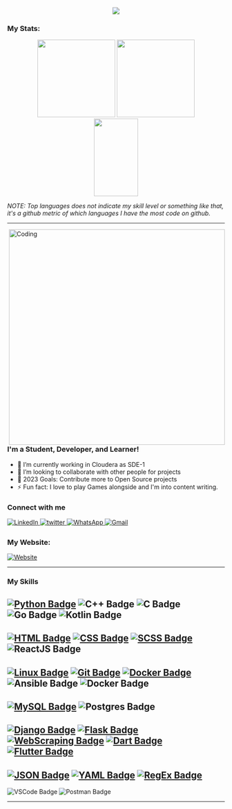 <h1 align="center">
  <img src="https://readme-typing-svg.herokuapp.com/?lines=Hello+viewer!;I'm+Priyansh;Have+a+great+day;&center=true&size=35">
</h1>

### My Stats:

<p align="center">
<img height="180em" src="https://github-readme-stats.vercel.app/api?username=priyansh17&show_icons=true&theme=github_dark&hide_border=true&date_format=M%20j%5B%2C%20Y%5D&&count_private=true&include_all_commits=true" />
	
<img height="180em" src="https://github-readme-stats.vercel.app/api/top-langs/?username=priyansh17&theme=github_dark&hide_border=true&date_format=M%20j%5B%2C%20Y%5D&hide=javascript,css&exclude_repo=KNN-Image-Classification&show_icons=true&hide_border=true&layout=compact&langs_count=8"/>

<img height="180em" src="https://github-readme-streak-stats.herokuapp.com/?user=priyansh17&theme=react&background=0d1117&hide_border=true&date_format=M%20j%5B%2C%20Y%5D&count_private=true" width="45%" />
</p>

*NOTE: Top languages does not indicate my skill level or something like that, it's a github metric of which languages I have the most code on github.*

---

<img align="right" width="500" src="https://thumbs.dreamstime.com/b/coding-wallpaper-ai-robot-algorithms-future-warfare-cyber-attack-concept-155190388.jpg" alt="Coding">

### I'm a Student, Developer, and Learner!

- 🌱 I’m currently working in Cloudera as SDE-1
- 👯 I’m looking to collaborate with other people for projects
- 🥅 2023 Goals: Contribute more to Open Source projects
- ⚡ Fun fact: I love to play Games alongside and I'm into content writing.

###  Connect with me 

<p align="left">
<a href="https://www.linkedin.com/in/priyansh-choudhary-33815161/" target="_blank">
<img alt="LinkedIn" src="https://img.shields.io/badge/linkedin%20-%230077B5.svg?&style=for-the-badge&logo=linkedin&logoColor=white"/>
</a>
<a href="https://twitter.com/Priyansh1706" target="_blank">
<img src=https://img.shields.io/badge/twitter-%2300acee.svg?&style=for-the-badge&logo=twitter&logoColor=white alt=twitter style="margin-bottom: 5px;" />
</a>
<a href="https://api.whatsapp.com/send?phone=8309864427">
<img alt="WhatsApp" src="https://img.shields.io/badge/WhatsApp-4FCE5D?style=for-the-badge&logo=WhatsApp&logoColor=white" />
</a>
<a href="mailto:im1706@gmail.com">
<img alt="Gmail" src="https://img.shields.io/badge/Gmail-D14836?style=for-the-badge&logo=gmail&logoColor=white" />
</a>
</p> 

###  My Website:
<a href="https://priyansh17.github.io/My-Portfolio/">
  <img alt="Website" src="https://img.shields.io/badge/Portfolio-000000%7D?style=for-the-badge&logo=biolink&logoColor=white" />
</a>

---

### My Skills 
	
[![Python Badge](https://img.shields.io/badge/-Python-3476AA?style=for-the-badge&logo=Python&logoColor=white)](https://www.python.org/)
![C++ Badge](https://img.shields.io/badge/C%2B%2B-00599C?style=for-the-badge&logo=c%2B%2B&logoColor=white)
![C Badge](https://img.shields.io/badge/C-00599C?style=for-the-badge&logo=c&logoColor=white)
![Go Badge](https://img.shields.io/badge/Go-00ADD8?style=for-the-badge&logo=go&logoColor=white)
![Kotlin Badge](https://img.shields.io/badge/Kotlin-0095D5?&style=for-the-badge&logo=kotlin&logoColor=white)
---
[![HTML Badge](https://img.shields.io/badge/-HTML5-E54C21?style=flat-square&logo=HTML5&logoColor=white)](https://html.com/)
[![CSS Badge](https://img.shields.io/badge/-CSS3-2496ED?style=flat-square&logo=CSS3&logoColor=white)](https://developer.mozilla.org/en-US/docs/Web/CSS)
[![SCSS Badge](https://img.shields.io/badge/-SCSS-2496ED?style=flat-square&logo=SASS&logoColor=white)](https://sass-lang.com/)
![ReactJS Badge](https://img.shields.io/badge/React-20232A?style=flat-square&logo=react&logoColor=61DAFB)
---
[![Linux Badge](https://img.shields.io/badge/-Linux-000000?style=flat-square&logo=linux&logoColor=white)](https://www.linux.org/)
[![Git Badge](https://img.shields.io/badge/-Git-F05133?style=flat-square&logo=Git&logoColor=white)](https://git-scm.com/)
[![Docker Badge](https://img.shields.io/badge/-Docker-2496ED?style=flat-square&logo=docker&logoColor=white)](https://www.docker.com/)
![Ansible Badge](https://img.shields.io/badge/Ansible-000000?style=flat-square&logo=ansible&logoColor=white)
![Docker Badge](https://img.shields.io/badge/Docker-2CA5E0?style=flat-square&logo=docker&logoColor=white)
---
[![MySQL Badge](https://img.shields.io/badge/-MySQL-00618A?style=flat-square&logo=MySQL&logoColor=white)](https://www.mysql.com/)
![Postgres Badge](https://img.shields.io/badge/PostgreSQL-316192?style=flat-square&logo=postgresql&logoColor=white)
---
[![Django Badge](https://img.shields.io/badge/-Django-092E20?style=flat-square&logo=Django&logoColor=white)](https://www.djangoproject.com/)
[![Flask Badge](https://img.shields.io/badge/-Flask-000000?style=flat-square&logo=Flask&logoColor=white)](https://flask.palletsprojects.com/en/2.0.x/)
[![WebScraping Badge](https://img.shields.io/badge/-WebScraping-00AE00?style=flat-square&logo=selenium&logoColor=white)](https://www.selenium.dev/)
[![Dart Badge](https://img.shields.io/badge/-Dart-2CB7F6?style=flat-square&logo=Dart&logoColor=white)](https://dart.dev/)
[![Flutter Badge](https://img.shields.io/badge/-Flutter-45D1FD?style=flat-square&logo=Flutter&logoColor=white)](https://Flutter.dev/)
---
[![JSON Badge](https://img.shields.io/badge/-JSON-723FFF?style=flat-square&logo=JSON&logoColor=white)](https://www.json.org/)
[![YAML Badge](https://img.shields.io/badge/-YAML-0067A2?style=flat-square&logo=YAML&logoColor=white)](https://yaml.org/)
[![RegEx Badge](https://img.shields.io/badge/-RegEx-FD5900?style=flat-square&logo=RegEx&logoColor=white)](https://en.wikipedia.org/wiki/Regular_expression)
---
![VSCode Badge](https://img.shields.io/badge/VSCode-0078D4?style=flat-square&logo=visual%20studio%20code&logoColor=white)
![Postman Badge](https://img.shields.io/badge/Postman-FF6C37?style=flat-square&logo=Postman&logoColor=white)

---

[twitter]: https://twitter.com/Priyansh1706
[youtube]: https://www.youtube.com/c/NotPriyansh
[instagram]: https://www.instagram.com/iamnotpriyansh_/
[linkedin]: https://www.linkedin.com/in/priyansh-choudhary-33815161/
